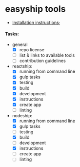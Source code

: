 # easyship tools

- [Installation instructions](./docs/installation.md);

#### Tasks:
- general
  * [x] repo license
  * [ ] list & links to available tools
  * [ ] contribution guidelines
- reactship:
  * [x] running from command line
  * [x] gulp tasks
  * [x] testing
  * [x] build
  * [x] development
  * [x] instructions
  * [x] create app
  * [ ] linting
- nodeship:
  * [x] running from command line
  * [x] gulp tasks
  * [ ] testing
  * [x] build
  * [ ] development
  * [x] instructions
  * [ ] create app
  * [ ] linting
